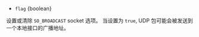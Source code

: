 <!-- YAML
added: v0.6.9
-->

* `flag` {boolean}

设置或清除 `SO_BROADCAST` socket 选项。
当设置为 `true`, UDP 包可能会被发送到一个本地接口的广播地址。
